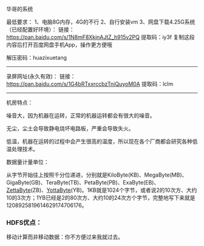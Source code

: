 华哥的系统

最低要求：
1、电脑8G内存，4G的不行
2、自行安装vm
3、网盘下载4.25G系统（已经配置好环境）：
链接：https://pan.baidu.com/s/1N8mF8XkjnAJtZ_h915v2PQ 
提取码：iy3f 
复制这段内容后打开百度网盘手机App，操作更方便哦

解压密码：huazixuetang

----

录屏网址(永久有效)：
链接：https://pan.baidu.com/s/1G4bRTxxrccbzTniQuyoM0A 
提取码：lclm

-----

机房特点：

噪音大，因为机器在运转，正常的机器运转都会有很大的噪音。

无尘，尘土会导致静电烧坏电路板，严重会导致失火。

低温，机器在运转的过程中会产生很高的温度，所以现在各个厂商都会研究各种低温处理技术。



数据量计量单位：

从字节开始往上按照千分位递进，分别就是KiloByte(KB)、MegaByte(MB)、GigaByte(GB)、TeraByte(TB)、PetaByte(PB)、ExaByte(EB)、[ZettaByte](https://baike.sogou.com/lemma/ShowInnerLink.htm?lemmaId=6823618&ss_c=ssc.citiao.link)(ZB)、[YottaByte](https://baike.sogou.com/lemma/ShowInnerLink.htm?lemmaId=6838150&ss_c=ssc.citiao.link)(YB)。1KB就是1024个字节，或者说2的10次方、大约10的3次方；1YB已经是2的80次方、大约10的24次方个字节，完整地写下来就是1208925819614629174706176。



### HDFS优点：

移动计算而非移动数据：你不方便过来我就过去。

